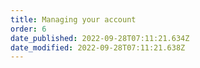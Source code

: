 ```yaml
---
title: Managing your account
order: 6
date_published: 2022-09-28T07:11:21.634Z
date_modified: 2022-09-28T07:11:21.638Z
---
```


